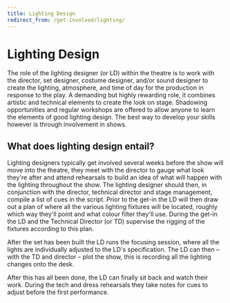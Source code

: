 ```yaml
---
title: Lighting Design
redirect_from: /get-involved/lighting/
---
```


# Lighting Design

The role of the lighting designer (or LD) within the theatre is to work with the director, set designer, costume designer, and/or sound designer to create the lighting, atmosphere, and time of day for the production in response to the play. A demanding but highly rewarding role, it combines artistic and technical elements to create the look on stage. Shadowing opportunities and regular workshops are offered to allow anyone to learn the elements of good lighting design. The best way to develop your skills however is through involvement in shows.

## What does lighting design entail?

Lighting designers typically get involved several weeks before the show will move into the theatre, they meet with the director to gauge what look they're after and attend rehearsals to build an idea of what will happen with the lighting throughout the show. The lighting designer should then, in conjunction with the director, technical director and stage management, compile a list of cues in the script. Prior to the get-in the LD will then draw out a plan of where all the various lighting fixtures will be located, roughly which way they'll point and what colour filter they'll use. During the get-in the LD and the Technical Director (or TD) supervise the rigging of the fixtures according to this plan.

After the set has been built the LD runs the focusing session, where all the lights are individually adjusted to the LD's specification. The LD can then – with the TD and director – plot the show, this is recording all the lighting changes onto the desk.

After this has all been done, the LD can finally sit back and watch their work. During the tech and dress rehearsals they take notes for cues to adjust before the first performance.
